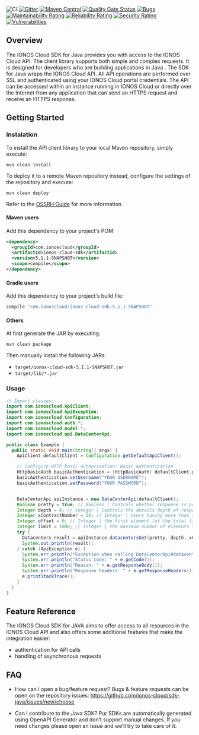 ![CI](https://github.com/ionos-cloud/sdk-resources/workflows/%5B%20CI%20%5D%20CloudApi%20V5%20/%20Java/badge.svg)
[![Gitter](https://img.shields.io/gitter/room/ionos-cloud/sdk-general)](https://gitter.im/ionos-cloud/sdk-general)
[![Maven Central](https://maven-badges.herokuapp.com/maven-central/com.ionoscloud/ionos-cloud-sdk/badge.svg?style=plastic)](https://mvnrepository.com/artifact/com.ionoscloud/ionos-cloud-sdk)
[![Quality Gate Status](https://sonarcloud.io/api/project_badges/measure?project=ionos-cloud_sdk-java&metric=alert_status)](https://sonarcloud.io/dashboard?id=ionos-cloud_sdk-java)
[![Bugs](https://sonarcloud.io/api/project_badges/measure?project=ionos-cloud_sdk-java&metric=bugs)](https://sonarcloud.io/dashboard?id=ionos-cloud_sdk-java)
[![Maintainability Rating](https://sonarcloud.io/api/project_badges/measure?project=ionos-cloud_sdk-java&metric=sqale_rating)](https://sonarcloud.io/dashboard?id=ionos-cloud_sdk-java)
[![Reliability Rating](https://sonarcloud.io/api/project_badges/measure?project=ionos-cloud_sdk-java&metric=reliability_rating)](https://sonarcloud.io/dashboard?id=ionos-cloud_sdk-java)
[![Security Rating](https://sonarcloud.io/api/project_badges/measure?project=ionos-cloud_sdk-java&metric=security_rating)](https://sonarcloud.io/dashboard?id=ionos-cloud_sdk-java)
[![Vulnerabilities](https://sonarcloud.io/api/project_badges/measure?project=ionos-cloud_sdk-java&metric=vulnerabilities)](https://sonarcloud.io/dashboard?id=ionos-cloud_sdk-java)


## Overview

The IONOS Cloud SDK for Java provides you with access to the IONOS Cloud API. The client library supports both simple and complex requests. It is designed for developers who are building applications in Java .
The SDK for Java wraps the IONOS Cloud API. All API operations are performed over SSL and authenticated using your IONOS Cloud portal credentials. The API can be accessed within an instance running in IONOS Cloud or directly over the Internet from any application that can send an HTTPS request and receive an HTTPS response.

## Getting Started

### Instalation

To install the API client library to your local Maven repository, simply execute:

```shell
mvn clean install
```

To deploy it to a remote Maven repository instead, configure the settings of the repository and execute:

```shell
mvn clean deploy
```

Refer to the [OSSRH Guide](http://central.sonatype.org/pages/ossrh-guide.html) for more information.

#### Maven users

Add this dependency to your project's POM:

```xml
<dependency>
  <groupId>com.ionoscloud</groupId>
  <artifactId>ionos-cloud-sdk</artifactId>
  <version>5.1.1-SNAPSHOT</version>
  <scope>compile</scope>
</dependency>
```

#### Gradle users

Add this dependency to your project's build file:

```groovy
compile "com.ionoscloud:ionos-cloud-sdk:5.1.1-SNAPSHOT"
```

#### Others

At first generate the JAR by executing:

```shell
mvn clean package
```

Then manually install the following JARs:

* `target/ionos-cloud-sdk-5.1.1-SNAPSHOT.jar`
* `target/lib/*.jar`


### Usage

```java
// Import classes:
import com.ionoscloud.ApiClient;
import com.ionoscloud.ApiException;
import com.ionoscloud.Configuration;
import com.ionoscloud.auth.*;
import com.ionoscloud.model.*;
import com.ionoscloud.api.DataCenterApi;

public class Example {
  public static void main(String[] args) {
    ApiClient defaultClient = Configuration.getDefaultApiClient();

    // Configure HTTP basic authorization: Basic Authentication
    HttpBasicAuth basicAuthentication = (HttpBasicAuth) defaultClient.getAuthentication("Basic Authentication");
    basicAuthentication.setUsername("YOUR USERNAME");
    basicAuthentication.setPassword("YOUR PASSWORD");


    DataCenterApi apiInstance = new DataCenterApi(defaultClient);
    Boolean pretty = true; // Boolean | Controls whether response is pretty-printed (with indentation and new lines)
    Integer depth = 0; // Integer | Controls the details depth of response objects.  Eg. GET /datacenters/[ID]  - depth=0: only direct properties are included. Children (servers etc.) are not included  - depth=1: direct properties and children references are included  - depth=2: direct properties and children properties are included  - depth=3: direct properties and children properties and children's children are included  - depth=... and so on
    Integer xContractNumber = 56; // Integer | Users having more than 1 contract need to provide contract number, against which all API requests should be executed
    Integer offset = 0; // Integer | the first element (of the total list of elements) to include in the response (use together with <code>limit</code> for pagination)
    Integer limit = 1000; // Integer | the maximum number of elements to return (use together with <code>offset</code> for pagination)
    try {
      Datacenters result = apiInstance.datacentersGet(pretty, depth, xContractNumber, offset, limit);
      System.out.println(result);
    } catch (ApiException e) {
      System.err.println("Exception when calling DataCenterApi#datacentersGet");
      System.err.println("Status code: " + e.getCode());
      System.err.println("Reason: " + e.getResponseBody());
      System.err.println("Response headers: " + e.getResponseHeaders());
      e.printStackTrace();
    }
  }
}
```

## Feature Reference

The IONOS Cloud SDK for JAVA aims to offer access to all resources in the IONOS Cloud API and also offers some additional features that make the integration easier:
 - authentication for API calls
 - handling of asynchronous requests

## FAQ

 - How can I open a bug/feature request?
	Bugs & feature requests can be open on the repository issues: https://github.com/ionos-cloud/sdk-java/issues/new/choose

 - Can I contribute to the Java SDK?
    Pur SDKs are automatically generated using OpenAPI Generator and don’t support manual changes. If you need changes please open an issue and we’ll try to take care of it.
